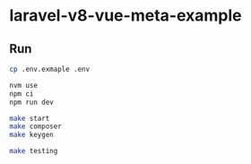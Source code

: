 # laravel-v8-vue-meta-example

## Run

```bash
cp .env.exmaple .env

nvm use
npm ci
npm run dev

make start
make composer
make keygen

make testing
```

